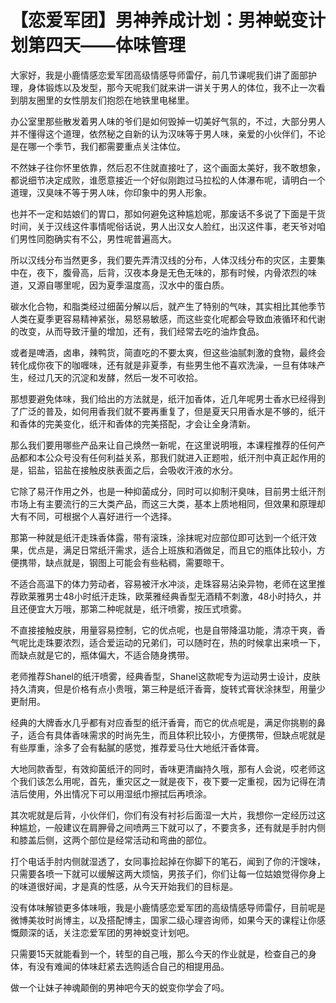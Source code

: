 # 【恋爱军团】男神养成计划：男神蜕变计划第四天——体味管理

大家好，我是小鹿情感恋爱军团高级情感导师雷仔，前几节课呢我们讲了面部护理，身体锻炼以及发型，那今天呢我们就来讲一讲关于男人的体位，我不止一次看到朋友圈里的女性朋友们抱怨在地铁里电梯里。

办公室里那些散发着男人味的爷们是如何毁掉一切美好气氛的，不过，大部分男人并不懂得这个道理，依然秘之自新的认为汉味等于男人味，亲爱的小伙伴们，不论是在哪一个季节，我们都需要重点关注体位。

不然妹子往你怀里依靠，然后忍不住就直接吐了，这个画面太美好，我不敢想象，都说细节决定成败，谁愿意接近一个好似刚跑过马拉松的人体瀑布呢，请明白一个道理，汉臭味不等于男人味，你印象中的男人形象。

也并不一定和姑娘们的胃口，那如何避免这种尴尬呢，那废话不多说了下面是干货时间，关于汉线这件事情呢俗话说，男人出汉女人脸红，出汉这件事，老天爷对咱们男性同胞确实有不公，男性呢普遍高大。

所以汉线分布当然更多，我们要先弄清汉线的分布，人体汉线分布的灾区，主要集中在，夜下，腹骨高，后背，汉夜本身是无色无味的，那有时候，内骨浓烈的味道，又源自哪里呢，因为夏季温度高，汉水中的蛋白质。

碳水化合物，和脂类经过细菌分解以后，就产生了特别的气味，其实相比其他季节人类在夏季更容易精神紧张，易怒易敏感，而这些变化呢都会导致血液循环和代谢的改变，从而导致汗量的增加，还有，我们经常去吃的油炸食品。

或者是啤酒，卤串，辣鸭货，简直吃的不要太爽，但这些油腻刺激的食物，最终会转化成你夜下的咖喱味，还有就是非夏季，有些男生他不喜欢洗澡，一旦有体味产生，经过几天的沉淀和发酵，然后一发不可收拾。

那想要避免体味，我们给出的方法就是，纸汗加香体，近几年呢男士香水已经得到了广泛的普及，如何用香我们就不要再重复了，但是夏天只用香水是不够的，纸汗和香体的完美变化，纸汗和香体的完美搭配，才会让全身清新。

那么我们要用哪些产品来让自己焕然一新呢，在这里说明哦，本课程推荐的任何产品都和本公众号没有任何利益关系，那我们就进入正题啦，纸汗剂中真正起作用的是，铝盐，铝盐在接触皮肤表面之后，会吸收汗液的水分。

它除了易汗作用之外，也是一种抑菌成分，同时可以抑制汗臭味，目前男士纸汗剂市场上有主要流行的三大类产品，而这三大类，基本上质地相同，但效果和原理却大有不同，可根据个人喜好进行一个选择。

那第一种就是纸汗走珠香体露，带有滚珠，涂抹呢对应部位即可达到一个纸汗效果，优点是，满足日常纸汗需求，适合上班族和酒做足，而且它的瓶体比较小，方便携带，缺点就是，钢图上可能会有些粘稠，需要晾干。

不适合高温下的体力劳动者，容易被汗水冲淡，走珠容易沾染异物，老师在这里推荐欧莱雅男士48小时纸汗走珠，欧莱雅经典香型无酒精不刺激，48小时持久，并且还便宜大万哦，那第二种呢就是，纸汗喷雾，按压式喷雾。

不直接接触皮肤，用量容易控制，它的优点呢，也是自带降温功能，清凉干爽，香气呢比走珠要浓烈，适合爱运动的兄弟们，可以随时在，热的时候拿出来喷一下，而缺点就是它的，瓶体偏大，不适合随身携带。

老师推荐Shanel的纸汗喷雾，经典香型，Shanel这款呢专为运动男士设计，皮肤持久清爽，但是价格有点小贵哦，第三种是纸汗香膏，旋转式膏状涂抹型，用量少更耐用。

经典的大牌香水几乎都有对应香型的纸汗香膏，而它的优点呢是，满足你挑剔的鼻子，适合有具体香味需求的时尚先生，而且体积比较小，方便携带，但缺点呢就是有些厚重，涂多了会有黏膩的感觉，推荐爱马仕大地纸汗香体膏。

大地同款香型，有效抑菌纸汗的同时，香味更清幽持久哦，那有人会说，哎老师这个我们该怎么用呢，首先，重灾区之一就是夜下，夜下要一定重视，因为记得在清洁后使用，外出情况下可以用湿纸巾擦拭后再喷涂。

其次呢就是后背，小伙伴们，你们有没有衬衫后面湿一大片，我想你一定经历过这种尴尬，一般建议在肩胛骨之间喷两三下就可以了，不要贪多，还有就是手肘内侧和膝盖后侧，这两个部位是经常活动和弯曲的部位。

打个电话手肘内侧就湿透了，女同事捡起掉在你脚下的笔石，闻到了你的汗馊味，只需要各喷一下就可以缓解这两大烦恼，男孩子们，你们让每一位姑娘觉得你身上的味道很好闻，才是真的性感，从今天开始我们的目标是。

没有体味解锁更多体味哦，我是小鹿情感恋爱军团的高级情感导师雷仔，目前呢是微博美妆时尚博主，以及搭配博主，国家二级心理咨询师，如果今天的课程让你感慨颇深的话，关注恋爱军团的男神蜕变计划吧。

只需要15天就能看到一个，转型的自己哦，那么今天的作业就是，检查自己的身体，有没有难闻的体味赶紧去选购适合自己的相提用品。

做一个让妹子神魂颠倒的男神吧今天的蜕变你学会了吗。